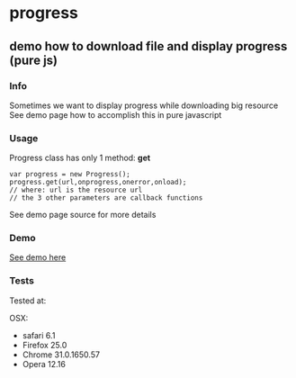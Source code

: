 progress
========

## demo how to download file and display progress (pure js)

### Info

Sometimes we want to display progress while downloading big resource 
See demo page how to accomplish this in pure javascript

### Usage

Progress class has only 1 method: **get**

```
var progress = new Progress();            
progress.get(url,onprogress,onerror,onload);    
// where: url is the resource url     
// the 3 other parameters are callback functions    
```

See demo page source for more details

### Demo

[See demo here](http://coderneosmith.github.io/progress)

### Tests

Tested at:

OSX:     
 * safari 6.1    
 * Firefox 25.0    
 * Chrome 31.0.1650.57    
 * Opera 12.16    


